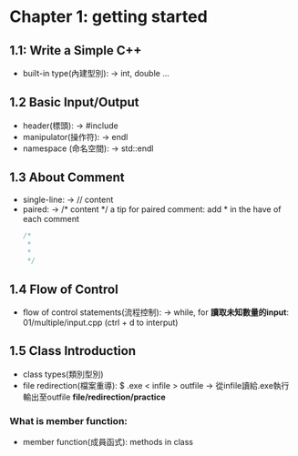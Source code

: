# Chapter 1: getting started
## 1.1: Write a Simple C++
- built-in type(內建型別): -> int, double ...

## 1.2 Basic Input/Output
- header(標頭): -> #include <iostream>
- manipulator(操作符): -> endl
- namespace (命名空間): -> std::endl

## 1.3 About Comment
- single-line: -> // content
- paired: -> /*    content     */
  a tip for paired comment:  add * in the have of each comment
  ```cpp
  /*
   *
   *
   */
  ```

## 1.4 Flow of Control
- flow of control statements(流程控制): -> while, for
**讀取未知數量的input**: 01/multiple/input.cpp (ctrl + d to interput)


## 1.5 Class Introduction

- class types(類別型別)
- file redirection(檔案重導): $ .exe < infile > outfile -> 從infile讀給.exe執行 輸出至outfile **file/redirection/practice**

### What is member function:
- member function(成員函式): methods in class








